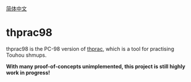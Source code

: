 [简体中文](https://github.com/H-J-Granger/thprac98/blob/main/README_CN.md)

# thprac98

thprac98 is the PC-98 version of [thprac](https://github.com/touhouworldcup/thprac), which is a tool for practising Touhou shmups.

**With many proof-of-concepts unimplemented, this project is still highly work in progress!**